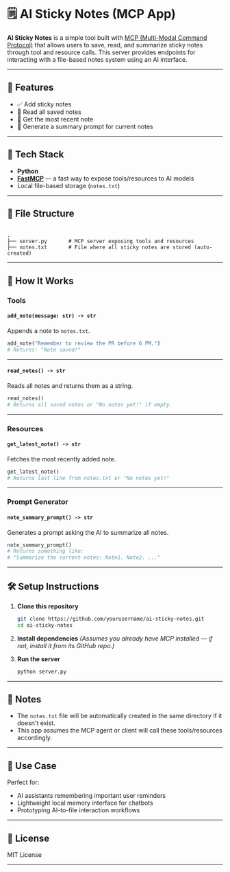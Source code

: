 
# 🗒️ AI Sticky Notes (MCP App)

**AI Sticky Notes** is a simple tool built with [MCP (Multi-Modal Command Protocol)](https://github.com/modelcontextprotocol/python-sdk?tab=readme-ov-file) that allows users to save, read, and summarize sticky notes through tool and resource calls. This server provides endpoints for interacting with a file-based notes system using an AI interface.

---

## 🚀 Features

- ✅ Add sticky notes
- 📖 Read all saved notes
- 📌 Get the most recent note
- 🧠 Generate a summary prompt for current notes

---

## 🧰 Tech Stack

- **Python**
- **[FastMCP](https://github.com/jlowin/fastmcp)** — a fast way to expose tools/resources to AI models
- Local file-based storage (`notes.txt`)

---

## 📂 File Structure

```

.
├── server.py       # MCP server exposing tools and resources
├── notes.txt       # File where all sticky notes are stored (auto-created)

````

---

## 🔧 How It Works

### Tools

#### `add_note(message: str) -> str`
Appends a note to `notes.txt`.

```python
add_note("Remember to review the PR before 6 PM.")
# Returns: "Note saved!"
````

---

#### `read_notes() -> str`

Reads all notes and returns them as a string.

```python
read_notes()
# Returns all saved notes or "No notes yet!" if empty.
```

---

### Resources

#### `get_latest_note() -> str`

Fetches the most recently added note.

```python
get_latest_note()
# Returns last line from notes.txt or "No notes yet!"
```

---

### Prompt Generator

#### `note_summary_prompt() -> str`

Generates a prompt asking the AI to summarize all notes.

```python
note_summary_prompt()
# Returns something like:
# "Summarize the current notes: Note1. Note2. ..."
```

---

## 🛠️ Setup Instructions

1. **Clone this repository**

   ```bash
   git clone https://github.com/yourusername/ai-sticky-notes.git
   cd ai-sticky-notes
   ```

2. **Install dependencies**
   *(Assumes you already have MCP installed — if not, install it from its GitHub repo.)*

3. **Run the server**

   ```bash
   python server.py
   ```

---

## 📓 Notes

* The `notes.txt` file will be automatically created in the same directory if it doesn't exist.
* This app assumes the MCP agent or client will call these tools/resources accordingly.

---

## 🧠 Use Case

Perfect for:

* AI assistants remembering important user reminders
* Lightweight local memory interface for chatbots
* Prototyping AI-to-file interaction workflows

---

## 📜 License

MIT License

---

